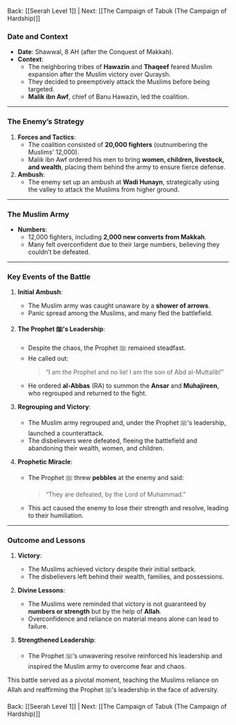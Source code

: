 Back: [[Seerah Level 1]] | Next: [[The Campaign of Tabuk (The Campaign of Hardship)]]

### **Date and Context**  
- **Date**: Shawwal, 8 AH (after the Conquest of Makkah).  
- **Context**:  
  - The neighboring tribes of **Hawazin** and **Thaqeef** feared Muslim expansion after the Muslim victory over Quraysh.  
  - They decided to preemptively attack the Muslims before being targeted.  
  - **Malik ibn Awf**, chief of Banu Hawazin, led the coalition.  

---

### **The Enemy’s Strategy**  
1. **Forces and Tactics**:  
   - The coalition consisted of **20,000 fighters** (outnumbering the Muslims’ 12,000).  
   - Malik ibn Awf ordered his men to bring **women, children, livestock, and wealth**, placing them behind the army to ensure fierce defense.  
2. **Ambush**:  
   - The enemy set up an ambush at **Wadi Hunayn**, strategically using the valley to attack the Muslims from higher ground.  

---

### **The Muslim Army**  
- **Numbers**:  
  - 12,000 fighters, including **2,000 new converts from Makkah**.  
  - Many felt overconfident due to their large numbers, believing they couldn’t be defeated.  

---

### **Key Events of the Battle**  

1. **Initial Ambush**:  
   - The Muslim army was caught unaware by a **shower of arrows**.  
   - Panic spread among the Muslims, and many fled the battlefield.  

2. **The Prophet ﷺ’s Leadership**:  
   - Despite the chaos, the Prophet ﷺ remained steadfast.  
   - He called out:  
     > “I am the Prophet and no lie! I am the son of Abd al-Muttalib!”  
   - He ordered **al-Abbas** (RA) to summon the **Ansar** and **Muhajireen**, who regrouped and returned to the fight.  

3. **Regrouping and Victory**:  
   - The Muslim army regrouped and, under the Prophet ﷺ’s leadership, launched a counterattack.  
   - The disbelievers were defeated, fleeing the battlefield and abandoning their wealth, women, and children.  

4. **Prophetic Miracle**:  
   - The Prophet ﷺ threw **pebbles** at the enemy and said:  
     > “They are defeated, by the Lord of Muhammad.”  
   - This act caused the enemy to lose their strength and resolve, leading to their humiliation.  

---

### **Outcome and Lessons**  

1. **Victory**:  
   - The Muslims achieved victory despite their initial setback.  
   - The disbelievers left behind their wealth, families, and possessions.  

2. **Divine Lessons**:  
   - The Muslims were reminded that victory is not guaranteed by **numbers or strength** but by the help of **Allah**.  
   - Overconfidence and reliance on material means alone can lead to failure.  

3. **Strengthened Leadership**:  
   - The Prophet ﷺ’s unwavering resolve reinforced his leadership and inspired the Muslim army to overcome fear and chaos.  

This battle served as a pivotal moment, teaching the Muslims reliance on Allah and reaffirming the Prophet ﷺ’s leadership in the face of adversity.


Back: [[Seerah Level 1]] | Next: [[The Campaign of Tabuk (The Campaign of Hardship)]]